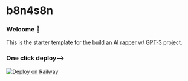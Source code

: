 # b8n4s8n 
### Welcome 👋
This is the starter template for the [build an AI rapper w/ GPT-3](https://buildspace.so/builds/ai-writer) project. 

### One click deploy-->
[![Deploy on Railway](https://railway.app/button.svg)](https://railway.app/new/template/Nc_2Nt?referralCode=b8n4s8n)
